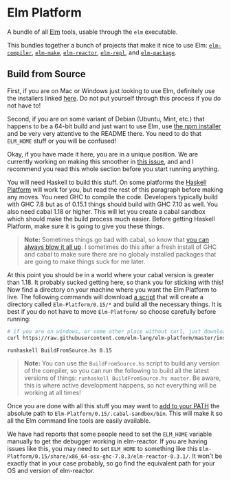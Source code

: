 # Elm Platform

A bundle of all [Elm](http://elm-lang.org) tools, usable through the `elm` executable.

This bundles together a bunch of projects that make it nice to use Elm: [`elm-compiler`][compiler], [`elm-make`][make], [`elm-reactor`][reactor], [`elm-repl`][repl], and [`elm-package`][package].

[compiler]: https://github.com/elm-lang/elm-compiler
[make]: https://github.com/elm-lang/elm-make
[reactor]: https://github.com/elm-lang/elm-reactor
[repl]: https://github.com/elm-lang/elm-repl
[package]: https://github.com/elm-lang/elm-package


## Build from Source

First, if you are on Mac or Windows just looking to use Elm, definitely use the installers linked [here](http://elm-lang.org/install). Do not put yourself through this process if you do not have to!

Second, if you are on some variant of Debian (Ubuntu, Mint, etc.) that happens to be a 64-bit build and just want to use Elm, use [the npm installer](https://www.npmjs.com/package/elm) and be very very attentive to the README there. You need to do that `ELM_HOME` stuff or you will be confused!

Okay, if you have made it here, you are in a unique position. We are currently working on making this smoother in [this issue](https://github.com/elm-lang/elm-platform/issues/60), and and I recommend you read this whole section before you start running anything.

You will need Haskell to build this stuff. On some platforms the [Haskell Platform][hp] will work for you, but read the rest of this paragraph before making any moves. You need GHC to compile the code. Developers typically build with GHC 7.8 but as of 0.15.1 things should build with GHC 7.10 as well. You also need cabal 1.18 or higher. This will let you create a cabal sandbox which should make the build process much easier. Before getting Haskell Platform, make sure it is going to give you these things.

[hp]: http://hackage.haskell.org/platform/

> **Note:** Sometimes things go bad with cabal, so know that [you can always blow it all up](https://www.reddit.com/r/elm/comments/34np4m/how_to_uninstall_elm/). I sometimes do this after a fresh install of GHC and cabal to make sure there are no globaly installed packages that are going to make things suck for me later.

At this point you should be in a world where your cabal version is greater than 1.18. It probably sucked getting here, so thank you for sticking with this! Now find a directory on your machine where you want the Elm Platform to live. The following commands will download [a script][script] that will create a directory called `Elm-Platform/0.15/*` and build all the necessary things. It is best if you do not have to move `Elm-Platform/` so choose carefully before running:

[script]: https://github.com/elm-lang/elm-platform/blob/master/installers/BuildFromSource.hs

```bash
# if you are on windows, or some other place without curl, just download this file manually
curl https://raw.githubusercontent.com/elm-lang/elm-platform/master/installers/BuildFromSource.hs > BuildFromSource.hs

runhaskell BuildFromSource.hs 0.15
```

> **Note:** You can use the `BuildFromSource.hs` script to build any version of the compiler, so you can run the following to build all the latest versions of things: `runhaskell BuildFromSource.hs master`. Be aware, this is where active development happens, so not everything will be working at all times!

Once you are done with all this stuff you may want to [add to your PATH][add-path] the absolute path to `Elm-Platform/0.15/.cabal-sandbox/bin`. This will make it so all the Elm command line tools are easily available.

[add-path]: http://unix.stackexchange.com/questions/26047/how-to-correctly-add-a-path-to-path

We have had reports that some people need to set the `ELM_HOME` variable manually to get the debugger working in elm-reactor. If you are having issues like this, you may need to set `ELM_HOME` to something like this `Elm-Platform/0.15/share/x86_64-osx-ghc-7.8.3/elm-reactor-0.3.1/`. It won't be exactly that in your case probably, so go find the equivalent path for your OS and version of elm-reactor.
